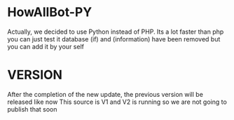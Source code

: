 # HowAllBot-PY
Actually, we decided to use Python instead of PHP.
Its a lot faster than php you can just test it
database (if) and (information) have been removed but you can add it by your self

# VERSION
After the completion of the new update, the previous version will be released like now
This source is V1 and V2 is running so we are not going to publish that soon
